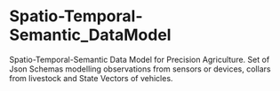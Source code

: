 # Spatio-Temporal-Semantic_DataModel
Spatio-Temporal-Semantic Data Model for Precision Agriculture. Set of Json Schemas modelling observations from sensors or devices, collars from livestock and State Vectors of vehicles.
